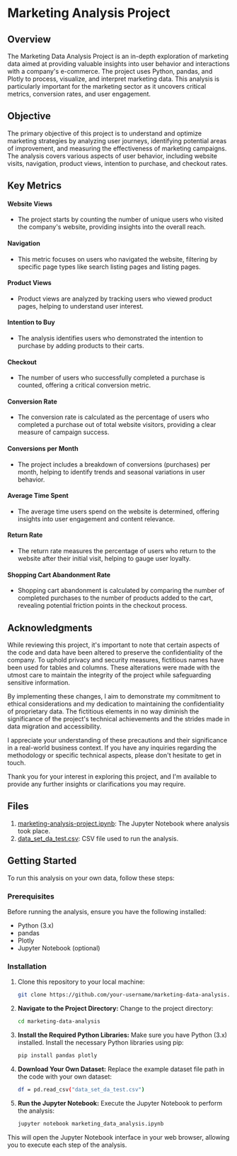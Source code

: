 # Marketing Analysis Project


## Overview

The Marketing Data Analysis Project is an in-depth exploration of marketing data aimed at providing valuable insights into user behavior and interactions with a company's e-commerce. The project uses Python, pandas, and Plotly to process, visualize, and interpret marketing data. This analysis is particularly important for the marketing sector as it uncovers critical metrics, conversion rates, and user engagement.

## Objective

The primary objective of this project is to understand and optimize marketing strategies by analyzing user journeys, identifying potential areas of improvement, and measuring the effectiveness of marketing campaigns. The analysis covers various aspects of user behavior, including website visits, navigation, product views, intention to purchase, and checkout rates.

## Key Metrics

#### Website Views

- The project starts by counting the number of unique users who visited the company's website, providing insights into the overall reach.

#### Navigation

- This metric focuses on users who navigated the website, filtering by specific page types like search listing pages and listing pages.

#### Product Views

- Product views are analyzed by tracking users who viewed product pages, helping to understand user interest.

#### Intention to Buy

- The analysis identifies users who demonstrated the intention to purchase by adding products to their carts.

#### Checkout

- The number of users who successfully completed a purchase is counted, offering a critical conversion metric.

#### Conversion Rate

- The conversion rate is calculated as the percentage of users who completed a purchase out of total website visitors, providing a clear measure of campaign success.

#### Conversions per Month

- The project includes a breakdown of conversions (purchases) per month, helping to identify trends and seasonal variations in user behavior.

#### Average Time Spent

- The average time users spend on the website is determined, offering insights into user engagement and content relevance.

#### Return Rate

- The return rate measures the percentage of users who return to the website after their initial visit, helping to gauge user loyalty.

#### Shopping Cart Abandonment Rate

- Shopping cart abandonment is calculated by comparing the number of completed purchases to the number of products added to the cart, revealing potential friction points in the checkout process.

## Acknowledgments

While reviewing this project, it's important to note that certain aspects of the code and data have been altered to preserve the confidentiality of the company. To uphold privacy and security measures, fictitious names have been used for tables and columns. These alterations were made with the utmost care to maintain the integrity of the project while safeguarding sensitive information.

By implementing these changes, I aim to demonstrate my commitment to ethical considerations and my dedication to maintaining the confidentiality of proprietary data. The fictitious elements in no way diminish the significance of the project's technical achievements and the strides made in data migration and accessibility.

I appreciate your understanding of these precautions and their significance in a real-world business context. If you have any inquiries regarding the methodology or specific technical aspects, please don't hesitate to get in touch.

Thank you for your interest in exploring this project, and I'm available to provide any further insights or clarifications you may require.

## Files

1. [marketing-analysis-project.ipynb](https://github.com/erreduarte/marketing-analysis-project/blob/ddc6b355934dfcc592d6393deca6189c10120ec5/marketing_analysis.ipynb): The Jupyter Notebook where analysis took place.
2. [data_set_da_test.csv](https://github.com/erreduarte/marketing-analysis-project/blob/29528d04de795a736293a49b905dc3ad2fbca42a/data_set_da_test.zip): CSV file used to run the analysis.
   

## Getting Started

To run this analysis on your own data, follow these steps:

### Prerequisites

Before running the analysis, ensure you have the following installed:

- Python (3.x)
- pandas
- Plotly
- Jupyter Notebook (optional)

### Installation

1. Clone this repository to your local machine:

   ```bash
   git clone https://github.com/your-username/marketing-data-analysis.git

2. **Navigate to the Project Directory:** Change to the project directory:

   ```bash
   cd marketing-data-analysis

3. **Install the Required Python Libraries:** Make sure you have Python (3.x) installed. Install the necessary Python libraries using pip:

   ```bash
   pip install pandas plotly

4. **Download Your Own Dataset:** Replace the example dataset file path in the code with your own dataset:

   ```bash
   df = pd.read_csv("data_set_da_test.csv")

5. **Run the Jupyter Notebook:** Execute the Jupyter Notebook to perform the analysis:

   ```bash
   jupyter notebook marketing_data_analysis.ipynb

This will open the Jupyter Notebook interface in your web browser, allowing you to execute each step of the analysis.
